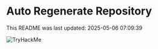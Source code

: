 # Auto Regenerate Repository

This README was last updated: 2025-05-06 07:09:39

 ![TryHackMe](https://tryhackme.com/badge/533634)